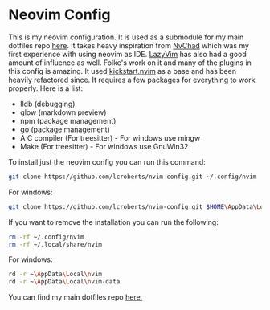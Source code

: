 # Neovim Config

This is my neovim configuration. It is used as a submodule for my main dotfiles repo [here](https://github.com/lcroberts/dotfiles). It takes heavy inspiration from [NvChad](https://github.com/NvChad/NvChad) which was my first experience with using neovim as IDE. [LazyVim](https://github.com/LazyVim/LazyVim) has also had a good amount of influence as well. Folke's work on it and many of the plugins in this config is amazing. It used [kickstart.nvim](https://github.com/nvim-lua/kickstart.nvim) as a base and has been heavily refactored since. It requires a few packages for everything to work properly. Here is a list:

- lldb (debugging)
- glow (markdown preview)
- npm (package management)
- go (package management)
- A C compiler (For treesitter) - For windows use mingw
- Make (For treesitter) - For windows use GnuWin32

To install just the neovim config you can run this command:

```bash
git clone https://github.com/lcroberts/nvim-config.git ~/.config/nvim
```

For windows:

```bash
git clone https://github.com/lcroberts/nvim-config.git $HOME\AppData\Local\nvim
```

If you want to remove the installation you can run the following:

```bash
rm -rf ~/.config/nvim
rm -rf ~/.local/share/nvim
```

For windows:

```Bash
rd -r ~\AppData\Local\nvim
rd -r ~\AppData\Local\nvim-data
```

You can find my main dotfiles repo [here.](https://github.com/lcroberts/dotfiles)

